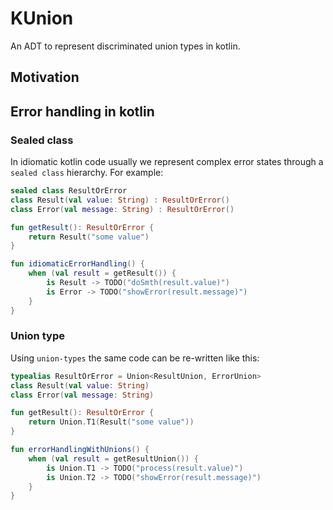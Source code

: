 # KUnion

An ADT to represent discriminated union types in kotlin.

## Motivation

## Error handling in kotlin


### Sealed class

In idiomatic kotlin code usually we represent complex error states through a `sealed class` hierarchy. For example:
```kotlin
sealed class ResultOrError
class Result(val value: String) : ResultOrError()
class Error(val message: String) : ResultOrError()

fun getResult(): ResultOrError {
    return Result("some value")
}

fun idiomaticErrorHandling() {
    when (val result = getResult()) {
        is Result -> TODO("doSmth(result.value)")
        is Error -> TODO("showError(result.message)")
    }
}
```

### Union type

Using `union-types` the same code can be re-written like this:

```kotlin
typealias ResultOrError = Union<ResultUnion, ErrorUnion>
class Result(val value: String) 
class Error(val message: String)

fun getResult(): ResultOrError {
    return Union.T1(Result("some value"))
}

fun errorHandlingWithUnions() {
    when (val result = getResultUnion()) {
        is Union.T1 -> TODO("process(result.value)")
        is Union.T2 -> TODO("showError(result.message)")
    }
}
```
